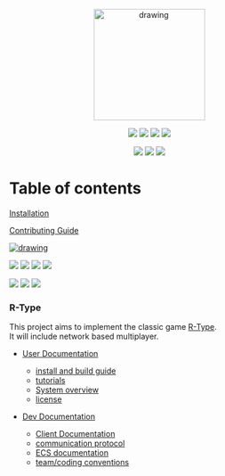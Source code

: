 <p align="center">
    <img src="https://cdn.dribbble.com/users/664697/screenshots/6458763/r-logo.png" alt="drawing" width="200">
    <p align="center">
        <img src="https://badgen.net/github/stars/Epitech-R-Type/R-Type?color=purple">
        <img src="https://badgen.net/github/contributors/Epitech-R-Type/R-Type?color=green">
        <img src="https://badgen.net/github/branches/Epitech-R-Type/R-Type?color=pink">
        <img src="https://badgen.net/github/commits/Epitech-R-Type/R-Type/main?color=orange">
    </p>
    <p align="center">
        <img src="https://github.com/Epitech-R-Type/R-Type/actions/workflows/build_linux.yml/badge.svg?branch=main">
        <img src="https://github.com/Epitech-R-Type/R-Type/actions/workflows/build_windows.yml/badge.svg?branch=main">
        <img src="https://github.com/Epitech-R-Type/R-Type/actions/workflows/linter.yml/badge.svg?branch=main">
    </p>
</p>

# Table of contents
[Installation](#installation)

[Contributing Guide](CONTRIBUTING.md)

[![drawing](https://camo.githubusercontent.com/9cc8cfc78a665ccad1cb61a8fb2203eb5e599f1ac6b8c292831941f35fa79728/68747470733a2f2f63646e2e6472696262626c652e636f6d2f75736572732f3636343639372f73637265656e73686f74732f363435383736332f722d6c6f676f2e706e67)](https://camo.githubusercontent.com/9cc8cfc78a665ccad1cb61a8fb2203eb5e599f1ac6b8c292831941f35fa79728/68747470733a2f2f63646e2e6472696262626c652e636f6d2f75736572732f3636343639372f73637265656e73686f74732f363435383736332f722d6c6f676f2e706e67)

[![](https://camo.githubusercontent.com/4f4c5ec676ef2eca49e35611629357ed5beb2b1644e69eec4ddc0bd3b0355c6e/68747470733a2f2f62616467656e2e6e65742f6769746875622f73746172732f457069746563682d522d547970652f522d547970653f636f6c6f723d707572706c65)](https://camo.githubusercontent.com/4f4c5ec676ef2eca49e35611629357ed5beb2b1644e69eec4ddc0bd3b0355c6e/68747470733a2f2f62616467656e2e6e65742f6769746875622f73746172732f457069746563682d522d547970652f522d547970653f636f6c6f723d707572706c65) [![](https://camo.githubusercontent.com/828bb94d0c36e4bc410f656f7ae9753ad00c96db6acba5b82a8a9f440514f8f7/68747470733a2f2f62616467656e2e6e65742f6769746875622f636f6e7472696275746f72732f457069746563682d522d547970652f522d547970653f636f6c6f723d677265656e)](https://camo.githubusercontent.com/828bb94d0c36e4bc410f656f7ae9753ad00c96db6acba5b82a8a9f440514f8f7/68747470733a2f2f62616467656e2e6e65742f6769746875622f636f6e7472696275746f72732f457069746563682d522d547970652f522d547970653f636f6c6f723d677265656e) [![](https://camo.githubusercontent.com/165b1c6620f7ced61a38bd637d3e19562bc4be68daa116e0bc8fcb857c186da2/68747470733a2f2f62616467656e2e6e65742f6769746875622f6272616e636865732f457069746563682d522d547970652f522d547970653f636f6c6f723d70696e6b)](https://camo.githubusercontent.com/165b1c6620f7ced61a38bd637d3e19562bc4be68daa116e0bc8fcb857c186da2/68747470733a2f2f62616467656e2e6e65742f6769746875622f6272616e636865732f457069746563682d522d547970652f522d547970653f636f6c6f723d70696e6b) [![](https://camo.githubusercontent.com/c7dcb072f71033004b1812d5a576cee55b489807c55701c92a48fbcb7c8426a9/68747470733a2f2f62616467656e2e6e65742f6769746875622f636f6d6d6974732f457069746563682d522d547970652f522d547970652f6d61696e3f636f6c6f723d6f72616e6765)](https://camo.githubusercontent.com/c7dcb072f71033004b1812d5a576cee55b489807c55701c92a48fbcb7c8426a9/68747470733a2f2f62616467656e2e6e65742f6769746875622f636f6d6d6974732f457069746563682d522d547970652f522d547970652f6d61696e3f636f6c6f723d6f72616e6765)

[![](https://github.com/Epitech-R-Type/R-Type/actions/workflows/build\_linux.yml/badge.svg?branch=main)](https://github.com/Epitech-R-Type/R-Type/actions/workflows/build\_linux.yml/badge.svg?branch=main) [![](https://github.com/Epitech-R-Type/R-Type/actions/workflows/build\_windows.yml/badge.svg?branch=main)](https://github.com/Epitech-R-Type/R-Type/actions/workflows/build\_windows.yml/badge.svg?branch=main) [![](https://github.com/Epitech-R-Type/R-Type/actions/workflows/linter.yml/badge.svg?branch=main)](https://github.com/Epitech-R-Type/R-Type/actions/workflows/linter.yml/badge.svg?branch=main)

### R-Type

This project aims to implement the classic game [R-Type](https://wikiless.sethforprivacy.com/wiki/R-Type?lang=en).\
It will include network based multiplayer.

* [User Documentation](user-documentation/)
    * [install and build guide](user-documentation/install-and-build-guide.md)
    * [tutorials](user-documentation/tutorials/)
    * [System overview](user-documentation/systems-overview.md)
    * [license](user-documentation/license.md)


* [Dev Documentation](dev-documentation/)
  * [Client Documentation](dev-documentation/client-documentation.md)
  * [communication protocol](dev-documentation/comunication-protocol.md)
  * [ECS documentation](dev-documentation/ecs-documentation.md)
  * [team/coding conventions](dev-documentation/team-coding-conventions.md)
